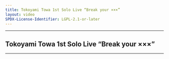 ```yaml
---
title: Tokoyami Towa 1st Solo Live “Break your ×××”
layout: video
SPDX-License-Identifier: LGPL-2.1-or-later
---
```


---

## Tokoyami Towa 1st Solo Live “Break your ×××”

<div class="container">
  <video-js id="my-video" class="vjs-fluid vjs-layout-medium" controls preload="auto" poster="https://media.discordapp.net/attachments/1180439977784516618/1180500524013985863/towa1.jpg">
    <source src="https://xx58j-my.sharepoint.com/:v:/g/personal/peekaboo_xx58j_onmicrosoft_com/EbLBazi42KVAqjnSUoxNyKsBgj0yY1yYKIMmNrs_fjQPpQ?download=1" type="video/mp4"/>
  </video-js>
</div>

---
